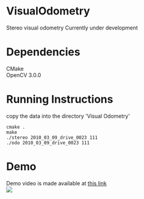 # VisualOdometry
Stereo visual odometry 
Currently under development

# Dependencies
CMake <br>
OpenCV 3.0.0 <br>

# Running Instructions
copy the data into the directory 'Visual Odometry' <br>
```
cmake .
make 
./stereo 2010_03_09_drive_0023 111
./odo 2010_03_09_drive_0023 111 
```

# Demo
Demo video is made available at <a href="https://www.youtube.com/watch?v=9FqOPZwneIY">this link</a> <br>
<img src="https://j.gifs.com/W66XQx.gif"/>
